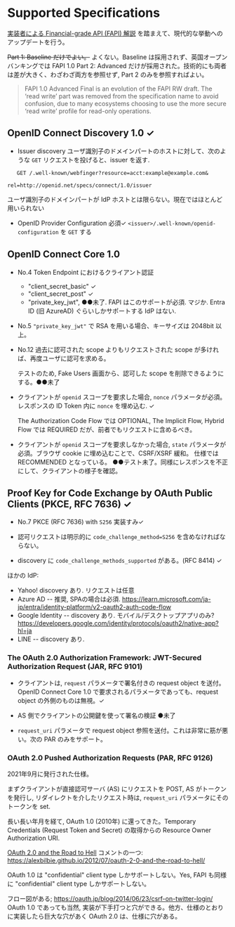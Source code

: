 
# Supported Specifications

<a href="https://qiita.com/TakahikoKawasaki/items/83c47c9830097dba2744">実装者による Financial-grade API (FAPI) 解説</a> を踏まえて、現代的な挙動へのアップデートを行う。

<s>Part 1: Baseline だけでよい。</s>  よくない。Baseline は採用されず、英国オープンバンキングでは FAPI 1.0 Part 2: Advanced だけが採用された。技術的にも両者は差が大きく、わざわざ両方を参照せず, Part 2 のみを参照すればよい。

<blockquote cite="https://openid.net/certification/certification-fapi_op_testing/">
  <p>FAPI 1.0 Advanced Final is an evolution of the FAPI RW draft. The ‘read write’ part was removed from the specification name to avoid confusion, due to many ecosystems choosing to use the more secure ‘read write’ profile for read-only operations.
</blockquote>




## OpenID Connect Discovery 1.0 ✓

 - Issuer discovery  ユーザ識別子のドメインパートのホストに対して、次のような `GET` リクエストを投げると、issuer を返す.
```
   GET /.well-known/webfinger?resource=acct:example@example.com&
                              rel=http://openid.net/specs/connect/1.0/issuer
```
   ユーザ識別子のドメインパートが IdP ホストとは限らない。現在ではほとんど用いられない

 - OpenID Provider Configuration  必須✓
   `<issuer>/.well-known/openid-configuration` を `GET` する




## OpenID Connect Core 1.0

 - No.4 Token Endpoint におけるクライアント認証
   + "client_secret_basic" ✓
   + "client_secret_post" ✓
   + "private_key_jwt",  ●●未了. FAPI はこのサポートが必須. マジか. Entra ID (旧 AzureAD) ぐらいしかサポートする IdP はない.

 - No.5 `"private_key_jwt"` で RSA を用いる場合、キーサイズは 2048bit 以上。

 - No.12 過去に認可された scope よりもリクエストされた scope が多ければ、再度ユーザに認可を求める。
 
   テストのため, Fake Users 画面から、認可した scope を削除できるようにする。●●未了
   
 - クライアントが `openid` スコープを要求した場合, `nonce` パラメータが必須。
   レスポンスの ID Token 内に `nonce` を埋め込む. ✓
   
   The Authorization Code Flow では OPTIONAL, The Implicit Flow, Hybrid Flow では REQUIRED だが、前者でもリクエストに含めるべき。

 - クライアントが `openid` スコープを要求しなかった場合, `state` パラメータが必須。ブラウザ cookie に埋め込むことで、CSRF/XSRF 緩和。
   仕様では RECOMMENDED となっている。 
   ●●テスト未了。同様にレスポンスを不正にして、クライアントの様子を確認。




## Proof Key for Code Exchange by OAuth Public Clients (PKCE, RFC 7636) ✓

 - No.7 PKCE (RFC 7636) with `S256`  実装すみ✓

 - 認可リクエストは明示的に `code_challenge_method=S256` を含めなければならない。

 - discovery に `code_challenge_methods_supported` がある。(RFC 8414) ✓

ほかの IdP:
   + Yahoo!  discovery あり. リクエストは任意
   + Azure AD -- 推奨, SPAの場合は必須. https://learn.microsoft.com/ja-jp/entra/identity-platform/v2-oauth2-auth-code-flow
   + Google Identity -- discovery あり. モバイル/デスクトップアプリのみ? https://developers.google.com/identity/protocols/oauth2/native-app?hl=ja
   + LINE    -- discovery あり.




### The OAuth 2.0 Authorization Framework: JWT-Secured Authorization Request (JAR, RFC 9101)

 - クライアントは, `request` パラメータで署名付きの request object を送付。OpenID Connect Core 1.0 で要求されるパラメータであっても、request object の外側のものは無視。✓

 - AS 側でクライアントの公開鍵を使って署名の検証 ●未了

 - `request_uri` パラメータで request object 参照を送付。これは非常に筋が悪い。次の PAR のみをサポート。




### OAuth 2.0 Pushed Authorization Requests (PAR, RFC 9126)

2021年9月に発行された仕様。

まずクライアントが直接認可サーバ (AS) にリクエストを POST, AS がトークンを発行し, リダイレクトを介したリクエスト時は, `request_uri` パラメータにそのトークンを set.

長い長い年月を経て, OAuth 1.0 (2010年) に還ってきた。Temporary Credentials (Request Token and Secret) の取得からの Resource Owner Authorization URI.

<a href="https://web.archive.org/web/20161004175011/https://hueniverse.com/2012/07/26/oauth-2-0-and-the-road-to-hell/">OAuth 2.0 and the Road to Hell</a>
コメントの一つ: https://alexbilbie.github.io/2012/07/oauth-2-0-and-the-road-to-hell/

OAuth 1.0 は "confidential" client type しかサポートしない。Yes, FAPI も同様に "confidential" client type しかサポートしない。

フロー図がある; https://oauth.jp/blog/2014/06/23/csrf-on-twitter-login/ OAuth 1.0 であっても当然, 実装が下手打つと穴ができる。他方、仕様のとおりに実装したら巨大な穴があく OAuth 2.0 は、仕様に穴がある。


